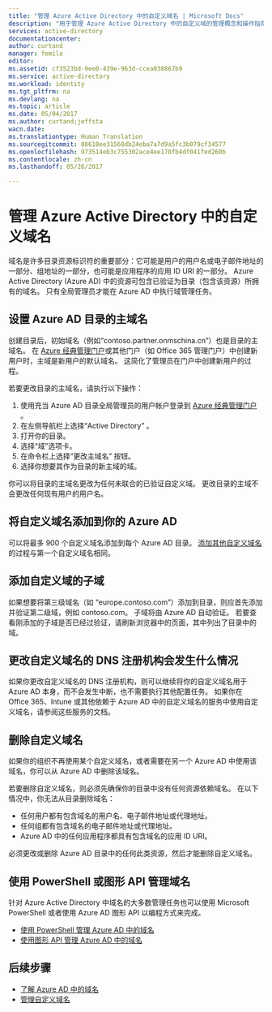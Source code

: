 ```yaml
---
title: "管理 Azure Active Directory 中的自定义域名 | Microsoft Docs"
description: "用于管理 Azure Active Directory 中的自定义域的管理概念和操作指南"
services: active-directory
documentationcenter: 
author: curtand
manager: femila
editor: 
ms.assetid: cf3523bd-9ee0-439e-963d-ccea038867b9
ms.service: active-directory
ms.workload: identity
ms.tgt_pltfrm: na
ms.devlang: na
ms.topic: article
ms.date: 05/04/2017
ms.author: curtand;jeffsta
wacn.date: 
ms.translationtype: Human Translation
ms.sourcegitcommit: 08618ee31568db24eba7a7d9a5fc3b079cf34577
ms.openlocfilehash: 973514eb3c755302ace4ee178fb4df041fed260b
ms.contentlocale: zh-cn
ms.lasthandoff: 05/26/2017

---
```

# <a name="managing-custom-domain-names-in-your-azure-active-directory"></a>管理 Azure Active Directory 中的自定义域名
域名是许多目录资源标识符的重要部分：它可能是用户的用户名或电子邮件地址的一部分、组地址的一部分，也可能是应用程序的应用 ID URI 的一部分。 Azure Active Directory (Azure AD) 中的资源可包含已验证为目录（包含该资源）所拥有的域名。 只有全局管理员才能在 Azure AD 中执行域管理任务。

## <a name="set-the-primary-domain-name-for-your-azure-ad-directory"></a>设置 Azure AD 目录的主域名
创建目录后，初始域名（例如“contoso.partner.onmschina.cn”）也是目录的主域名。 在 [Azure 经典管理门户](https://manage.windowsazure.cn/)或其他门户（如 Office 365 管理门户）中创建新用户时，主域是新用户的默认域名。 这简化了管理员在门户中创建新用户的过程。

若要更改目录的主域名，请执行以下操作：

1. 使用充当 Azure AD 目录全局管理员的用户帐户登录到 [Azure 经典管理门户](https://manage.windowsazure.cn/) 。
2. 在左侧导航栏上选择“Active Directory”  。
3. 打开你的目录。
4. 选择“域”选项卡。
5. 在命令栏上选择“更改主域名”  按钮。
6. 选择你想要其作为目录的新主域的域。

你可以将目录的主域名更改为任何未联合的已验证自定义域。 更改目录的主域不会更改任何现有用户的用户名。

## <a name="add-custom-domain-names-to-your-azure-ad"></a>将自定义域名添加到你的 Azure AD
可以将最多 900 个自定义域名添加到每个 Azure AD 目录。 [添加其他自定义域名](active-directory-add-domain.md)的过程与第一个自定义域名相同。

## <a name="add-subdomains-of-a-custom-domain"></a>添加自定义域的子域
如果想要将第三级域名（如 “europe.contoso.com”）添加到目录，则应首先添加并验证第二级域，例如 contoso.com。 子域将由 Azure AD 自动验证。 若要查看刚添加的子域是否已经过验证，请刷新浏览器中的页面，其中列出了目录中的域。

## <a name="what-to-do-if-you-change-the-dns-registrar-for-your-custom-domain-name"></a>更改自定义域名的 DNS 注册机构会发生什么情况
如果你更改自定义域名的 DNS 注册机构，则可以继续将你的自定义域名用于 Azure AD 本身，而不会发生中断，也不需要执行其他配置任务。 如果你在 Office 365、Intune 或其他依赖于 Azure AD 中的自定义域名的服务中使用自定义域名，请参阅这些服务的文档。

## <a name="delete-a-custom-domain-name"></a>删除自定义域名
如果你的组织不再使用某个自定义域名，或者需要在另一个 Azure AD 中使用该域名，你可以从 Azure AD 中删除该域名。

若要删除自定义域名，则必须先确保你的目录中没有任何资源依赖域名。 在以下情况中，你无法从目录删除域名：

- 任何用户都有包含域名的用户名、电子邮件地址或代理地址。
- 任何组都有包含域名的电子邮件地址或代理地址。
- Azure AD 中的任何应用程序都具有包含域名的应用 ID URI。

必须更改或删除 Azure AD 目录中的任何此类资源，然后才能删除自定义域名。

## <a name="use-powershell-or-graph-api-to-manage-domain-names"></a>使用 PowerShell 或图形 API 管理域名
针对 Azure Active Directory 中域名的大多数管理任务也可以使用 Microsoft PowerShell 或者使用 Azure AD 图形 API 以编程方式来完成。

- [使用 PowerShell 管理 Azure AD 中的域名](https://msdn.microsoft.com/library/azure/e1ef403f-3347-4409-8f46-d72dafa116e0#BKMK_ManageDomains)
- [使用图形 API 管理 Azure AD 中的域名](https://msdn.microsoft.com/Library/Azure/Ad/Graph/api/domains-operations)

## <a name="next-steps"></a>后续步骤
- [了解 Azure AD 中的域名](active-directory-add-domain-concepts.md)
- [管理自定义域名](active-directory-add-manage-domain-names.md)



